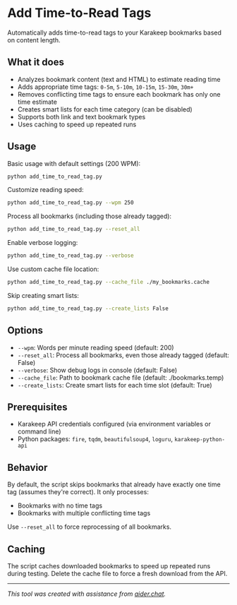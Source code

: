 # Add Time-to-Read Tags

Automatically adds time-to-read tags to your Karakeep bookmarks based on content length.

## What it does

- Analyzes bookmark content (text and HTML) to estimate reading time
- Adds appropriate time tags: `0-5m`, `5-10m`, `10-15m`, `15-30m`, `30m+`
- Removes conflicting time tags to ensure each bookmark has only one time estimate
- Creates smart lists for each time category (can be disabled)
- Supports both link and text bookmark types
- Uses caching to speed up repeated runs

## Usage

Basic usage with default settings (200 WPM):
```bash
python add_time_to_read_tag.py
```

Customize reading speed:
```bash
python add_time_to_read_tag.py --wpm 250
```

Process all bookmarks (including those already tagged):
```bash
python add_time_to_read_tag.py --reset_all
```

Enable verbose logging:
```bash
python add_time_to_read_tag.py --verbose
```

Use custom cache file location:
```bash
python add_time_to_read_tag.py --cache_file ./my_bookmarks.cache
```

Skip creating smart lists:
```bash
python add_time_to_read_tag.py --create_lists False
```

## Options

- `--wpm`: Words per minute reading speed (default: 200)
- `--reset_all`: Process all bookmarks, even those already tagged (default: False)
- `--verbose`: Show debug logs in console (default: False) 
- `--cache_file`: Path to bookmark cache file (default: ./bookmarks.temp)
- `--create_lists`: Create smart lists for each time slot (default: True)

## Prerequisites

- Karakeep API credentials configured (via environment variables or command line)
- Python packages: `fire`, `tqdm`, `beautifulsoup4`, `loguru`, `karakeep-python-api`

## Behavior

By default, the script skips bookmarks that already have exactly one time tag (assumes they're correct). It only processes:
- Bookmarks with no time tags
- Bookmarks with multiple conflicting time tags

Use `--reset_all` to force reprocessing of all bookmarks.

## Caching

The script caches downloaded bookmarks to speed up repeated runs during testing. Delete the cache file to force a fresh download from the API.

---

*This tool was created with assistance from [aider.chat](https://github.com/Aider-AI/aider/).*

